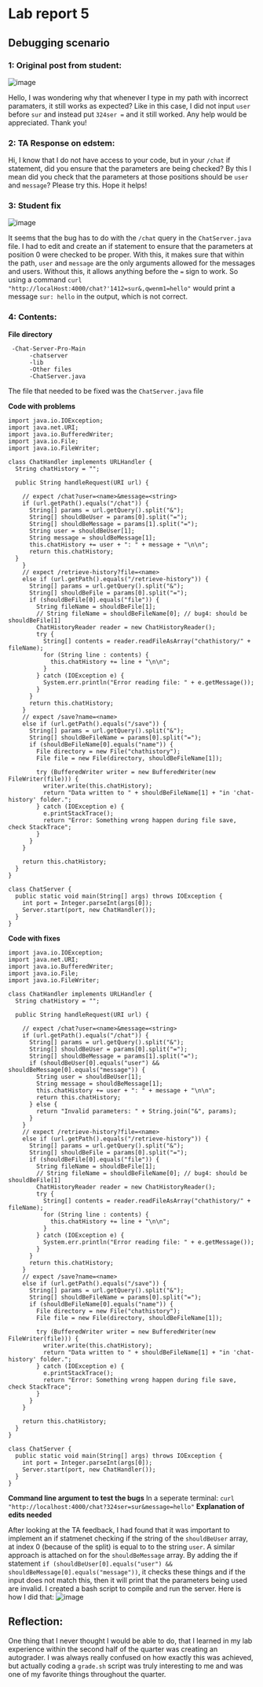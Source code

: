 # Lab report 5

## Debugging scenario

### 1: Original post from student:
![image](https://github.com/sur-shah/cse15l-lab-reports/assets/156368641/1e7ed078-71a6-4031-9910-6d9caa63d929)

Hello, I was wondering why that whenever I type in my path with incorrect paramaters, it still works as expected? Like in this case, I did not input `user` before `sur` and instead put `324ser =` and it still worked. Any help would be appreciated. Thank you!


### 2: TA Response on edstem:
Hi, I know that I do not have access to your code, but in your `/chat` if statement, did you ensure that the parameters are being checked? By this I mean did you check that the parameters at those positions should be `user` and `message`? Please try this. Hope it helps!
### 3: Student fix
![image](https://github.com/sur-shah/cse15l-lab-reports/assets/156368641/66d3e40f-84f5-40ae-b0c5-d024a123c0af)

It seems that the bug has to do with the `/chat` query in the `ChatServer.java` file. I had to edit and create an if statement to ensure that the parameters at position 0 were checked to be proper. With this, it makes sure that within the path, `user` and `message` are the only arguments allowed for the messages and users. Without this, it allows anything before the `=` sign to work. So using a command `curl "http://localHost:4000/chat?'1412=sur&,qwenm1=hello"` would print a message `sur: hello` in the output, which is not correct.

### 4: Contents:
**File directory**
```
 -Chat-Server-Pro-Main
      -chatserver
      -lib
      -Other files
      -ChatServer.java
```
      
The file that needed to be fixed was the `ChatServer.java` file

**Code with problems**
```
import java.io.IOException;
import java.net.URI;
import java.io.BufferedWriter;
import java.io.File;
import java.io.FileWriter;

class ChatHandler implements URLHandler {
  String chatHistory = "";

  public String handleRequest(URI url) {

    // expect /chat?user=<name>&message=<string>
    if (url.getPath().equals("/chat")) {
      String[] params = url.getQuery().split("&");
      String[] shouldBeUser = params[0].split("=");
      String[] shouldBeMessage = params[1].split("=");
      String user = shouldBeUser[1];
      String message = shouldBeMessage[1];
      this.chatHistory += user + ": " + message + "\n\n";
      return this.chatHistory;
  } 
    }
    // expect /retrieve-history?file=<name>
    else if (url.getPath().equals("/retrieve-history")) {
      String[] params = url.getQuery().split("&");
      String[] shouldBeFile = params[0].split("=");
      if (shouldBeFile[0].equals("file")) {
        String fileName = shouldBeFile[1];
        // String fileName = shouldBeFileName[0]; // bug4: should be shouldBeFile[1]
        ChatHistoryReader reader = new ChatHistoryReader();
        try {
          String[] contents = reader.readFileAsArray("chathistory/" + fileName);
          for (String line : contents) {
            this.chatHistory += line + "\n\n";
          }
        } catch (IOException e) {
          System.err.println("Error reading file: " + e.getMessage());
        }
      }
      return this.chatHistory;
    }
    // expect /save?name=<name>
    else if (url.getPath().equals("/save")) {
      String[] params = url.getQuery().split("&");
      String[] shouldBeFileName = params[0].split("=");
      if (shouldBeFileName[0].equals("name")) {
        File directory = new File("chathistory");
        File file = new File(directory, shouldBeFileName[1]);

        try (BufferedWriter writer = new BufferedWriter(new FileWriter(file))) {
          writer.write(this.chatHistory);
          return "Data written to " + shouldBeFileName[1] + "in 'chat-history' folder.";
        } catch (IOException e) {
          e.printStackTrace();
          return "Error: Something wrong happen during file save, check StackTrace";
        }
      }
    }

    return this.chatHistory;
  }
}

class ChatServer {
  public static void main(String[] args) throws IOException {
    int port = Integer.parseInt(args[0]);
    Server.start(port, new ChatHandler());
  }
}
```
**Code with fixes**
```
import java.io.IOException;
import java.net.URI;
import java.io.BufferedWriter;
import java.io.File;
import java.io.FileWriter;

class ChatHandler implements URLHandler {
  String chatHistory = "";

  public String handleRequest(URI url) {

    // expect /chat?user=<name>&message=<string>
    if (url.getPath().equals("/chat")) {
      String[] params = url.getQuery().split("&");
      String[] shouldBeUser = params[0].split("=");
      String[] shouldBeMessage = params[1].split("=");
      if (shouldBeUser[0].equals("user") && shouldBeMessage[0].equals("message")) {
        String user = shouldBeUser[1];
        String message = shouldBeMessage[1];
        this.chatHistory += user + ": " + message + "\n\n";
        return this.chatHistory;
      } else {
        return "Invalid parameters: " + String.join("&", params);
      }
    }
    // expect /retrieve-history?file=<name>
    else if (url.getPath().equals("/retrieve-history")) {
      String[] params = url.getQuery().split("&");
      String[] shouldBeFile = params[0].split("=");
      if (shouldBeFile[0].equals("file")) {
        String fileName = shouldBeFile[1];
        // String fileName = shouldBeFileName[0]; // bug4: should be shouldBeFile[1]
        ChatHistoryReader reader = new ChatHistoryReader();
        try {
          String[] contents = reader.readFileAsArray("chathistory/" + fileName);
          for (String line : contents) {
            this.chatHistory += line + "\n\n";
          }
        } catch (IOException e) {
          System.err.println("Error reading file: " + e.getMessage());
        }
      }
      return this.chatHistory;
    }
    // expect /save?name=<name>
    else if (url.getPath().equals("/save")) {
      String[] params = url.getQuery().split("&");
      String[] shouldBeFileName = params[0].split("=");
      if (shouldBeFileName[0].equals("name")) {
        File directory = new File("chathistory");
        File file = new File(directory, shouldBeFileName[1]);

        try (BufferedWriter writer = new BufferedWriter(new FileWriter(file))) {
          writer.write(this.chatHistory);
          return "Data written to " + shouldBeFileName[1] + "in 'chat-history' folder.";
        } catch (IOException e) {
          e.printStackTrace();
          return "Error: Something wrong happen during file save, check StackTrace";
        }
      }
    }

    return this.chatHistory;
  }
}

class ChatServer {
  public static void main(String[] args) throws IOException {
    int port = Integer.parseInt(args[0]);
    Server.start(port, new ChatHandler());
  }
}
```
**Command line argument to test the bugs**
In a seperate terminal:
`curl "http://localhost:4000/chat?324ser=sur&message=hello"`
**Explanation of edits needed**

After looking at the TA feedback, I had found that it was important to implement an if statmenet checking if the string of the `shouldBeUser` array, at index 0 (because of the split) is equal to to the string `user`. A similar approach is attached on for the `shouldBeMessage` array. By adding the if statement `if (shouldBeUser[0].equals("user") && shouldBeMessage[0].equals("message"))`, it checks these things and if the input does not match this, then it will print that the parameters being used are invalid. I created a bash script to compile and run the server. Here is how I did that:
![image](https://github.com/sur-shah/cse15l-lab-reports/assets/156368641/27ba6e6e-a0c2-4e50-bbf5-76f9da95c4e9)

## Reflection:

One thing that I never thought I would be able to do, that I learned in my lab experience within the second half of the quarter was creating an autograder. I was always really confused on how exactly this was achieved, but actually coding a `grade.sh` script was truly interesting to me and was one of my favorite things throughout the quarter.







